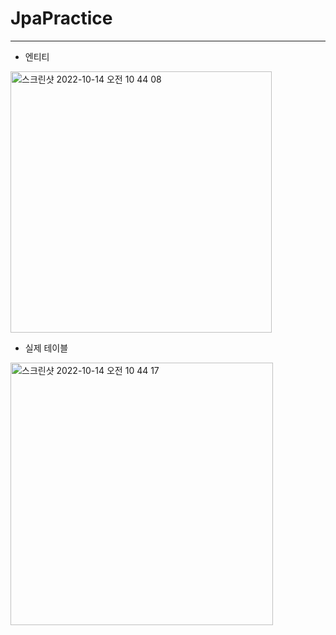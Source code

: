 # JpaPractice
----

- 엔티티
<img width="418" alt="스크린샷 2022-10-14 오전 10 44 08" src="https://user-images.githubusercontent.com/100116834/195742918-cd7e6034-ccdd-44a5-92f8-710f38797710.png">

- 실제 테이블
<img width="420" alt="스크린샷 2022-10-14 오전 10 44 17" src="https://user-images.githubusercontent.com/100116834/195742935-5e60e3bf-0201-4786-8034-1b7664745a2f.png">
